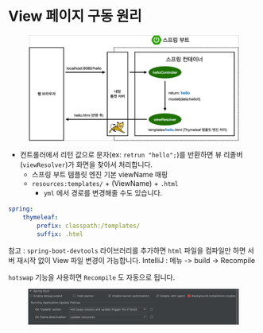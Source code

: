 # View 페이지 구동 원리

<figure><img src="../../.gitbook/assets/image (8) (1) (1).png" alt=""><figcaption></figcaption></figure>

* 컨트롤러에서 리턴 값으로 문자(ex: `retrun "hello";`)를 반환하면 뷰 리졸버(`viewResolver`)가 화면을 찾아서 처리합니다.
  * 스프링 부트 템플릿 엔진 기본 viewName 매핑
  * `resources:templates/` + (ViewName) + `.html`
    * `yml` 에서 경로를 변경해줄 수도 있습니다.

```yaml
spring:
    thymeleaf:
        prefix: classpath:/templates/
        suffix: .html
```

참고 : `spring-boot-devtools` 라이브러리를 추가하면 `html` 파일을 컴파일만 하면 서버 재시작 없이 View 파일 변경이 가능합니다. IntelliJ : 메뉴 -> build -> Recompile



`hotswap` 기능을 사용하면 `Recompile` 도 자동으로 됩니다.

<figure><img src="../../.gitbook/assets/image (1).png" alt=""><figcaption></figcaption></figure>
